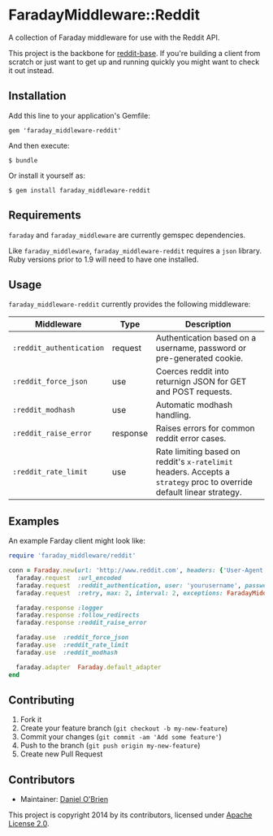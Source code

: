 # FaradayMiddleware::Reddit

A collection of Faraday middleware for use with the Reddit API.

This project is the backbone for [reddit-base](https://github.com/dobs/reddit-base). If you're building a client from scratch or just want to get up and running quickly you might want to check it out instead.

## Installation

Add this line to your application's Gemfile:

    gem 'faraday_middleware-reddit'

And then execute:

    $ bundle

Or install it yourself as:

    $ gem install faraday_middleware-reddit

## Requirements

`faraday` and `faraday_middleware` are currently gemspec dependencies.

Like `faraday_middleware`, `faraday_middleware-reddit` requires a `json` library. Ruby versions prior to 1.9 will need to have one installed.

## Usage

`faraday_middleware-reddit` currently provides the following middleware:

| Middleware | Type | Description |
| --- | --- | --- |
| `:reddit_authentication` | request | Authentication based on a username, password or pre-generated cookie. |
| `:reddit_force_json` | use | Coerces reddit into returnign JSON for GET and POST requests. |
| `:reddit_modhash` | use | Automatic modhash handling. |
| `:reddit_raise_error` | response | Raises errors for common reddit error cases. |
| `:reddit_rate_limit` | use | Rate limiting based on reddit's `x-ratelimit` headers. Accepts a `strategy` proc to override default linear strategy. |

## Examples

An example Farday client might look like:

```ruby
require 'faraday_middleware/reddit'

conn = Faraday.new(url: 'http://www.reddit.com', headers: {'User-Agent' => 'faraday_middleware-reddit example (v 0.0.1)'}) do |faraday|
  faraday.request  :url_encoded
  faraday.request  :reddit_authentication, user: 'yourusername', password: 'yourpassword'
  faraday.request  :retry, max: 2, interval: 2, exceptions: FaradayMiddleware::Reddit::RETRIABLE_ERRORS

  faraday.response :logger
  faraday.response :follow_redirects
  faraday.response :reddit_raise_error

  faraday.use  :reddit_force_json
  faraday.use  :reddit_rate_limit
  faraday.use  :reddit_modhash

  faraday.adapter  Faraday.default_adapter
end
```

## Contributing

1. Fork it
2. Create your feature branch (`git checkout -b my-new-feature`)
3. Commit your changes (`git commit -am 'Add some feature'`)
4. Push to the branch (`git push origin my-new-feature`)
5. Create new Pull Request

Contributors
------------

  * Maintainer: [Daniel O'Brien](http://github.com/dobs)

This project is copyright 2014 by its contributors, licensed under [Apache License 2.0](https://github.com/dobs/faraday_middleware-reddit/blob/master/LICENSE).
